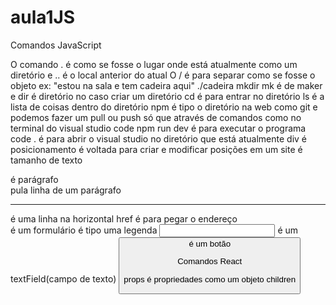 # aula1JS

Comandos JavaScript

O comando . é como se fosse o lugar onde está atualmente como um diretório e .. é o local anterior do atual
O / é para separar como se fosse o objeto ex: "estou na sala e tem cadeira aqui" ./cadeira
mkdir mk é de maker e dir é diretório no caso criar um diretório
cd é para entrar no diretório
ls é a lista de coisas dentro do diretório
npm é tipo o diretório na web como git e podemos fazer um pull ou push só que através de comandos como no terminal do visual studio code
npm run dev é para executar o programa
code . é para abrir o visual studio no diretório que está atualmente
div é posicionamento é voltada para criar e modificar posições em um site
<h> é tamanho de texto
<p> é parágrafo
<br> pula linha de um parágrafo
<hr> é uma linha na horizontal
<a> 
href é para pegar o endereço
<form> é um formulário
<label> é tipo uma legenda
<input> é um textField(campo de texto)
<button> é um botão

Comandos React

props é propriedades como um objeto
children
